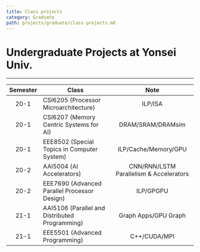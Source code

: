 ```yaml
---
title: Class projects
category: Graduate
path: projects/graduate/class-projects.md
---
```


# Undergraduate Projects at Yonsei Univ.
* * *

|Semester|Class|Note|
|:---:|---|:---:|
|20-1|CSI6205 (Processor Microarchitecture)|ILP/ISA
|20-1|CSI6207 (Memory Centric Systems for AI)|DRAM/SRAM/DRAMsim
|20-1|EEE8502 (Special Topics in Computer System)|ILP/Cache/Memory/GPU
|20-2|AAI5004 (AI Accelerators)|CNN/RNN/LSTM Parallelism & Accelerators
|20-2|EEE7690 (Advanced Parallel Processor Design)|ILP/GPGPU
|21-1|AAI5106 (Parallel and Distributed Programming)|Graph Apps/GPU Graph
|21-1|EEE5501 (Advanced Programming)|C++/CUDA/MPI
